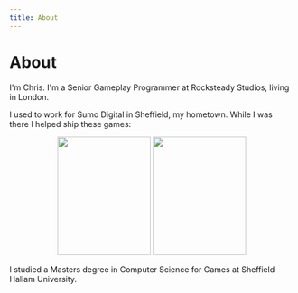 ```yaml
---
title: About
---
```

# About

I'm Chris. I'm a Senior Gameplay Programmer at Rocksteady Studios, living in London. 

I used to work for Sumo Digital in Sheffield, my hometown. While I was there I helped ship these games:
<div style="text-align:center; display: block">
<div style="display: inline-block">
<img src="{{ site.url }}/assets/images/pd2.jpg" width="165" height="210" />
</div>
<div style="display: inline-block">
<img src="{{ site.url }}/assets/images/cd3.jpg" width="165" height="210"/>
</div>
</div>

I studied a Masters degree in Computer Science for Games at Sheffield Hallam University. 
